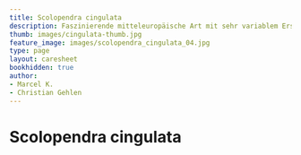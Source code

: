 ```yaml
---
title: Scolopendra cingulata
description: Faszinierende mitteleuropäische Art mit sehr variablem Erscheinungsbild und Größe.
thumb: images/cingulata-thumb.jpg
feature_image: images/scolopendra_cingulata_04.jpg
type: page
layout: caresheet
bookhidden: true
author:
- Marcel K.
- Christian Gehlen
---
```

# Scolopendra cingulata
